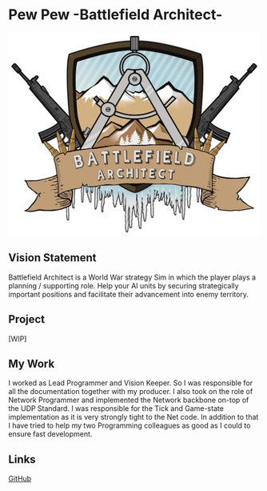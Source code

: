 # Pew Pew -Battlefield Architect-

![LOGO](res/BattlefieldArchitect.png)

## Vision Statement

Battlefield Architect is a World War strategy Sim in which the player plays a planning / supporting role. Help your AI units by securing strategically important positions and facilitate their advancement into enemy territory.

## Project

[WIP]

## My Work

I worked as Lead Programmer and Vision Keeper. So I was responsible for all the documentation together with my producer. I also took on the role of Network Programmer and implemented the Network backbone on-top of the UDP Standard.
I was responsible for the Tick and Game-state implementation as it is very strongly tight to the Net code. In addition to that I have tried to help my two Programming colleagues as good as I could to ensure fast development.

## Links

[GitHub](https://github.com/Assertores/PewPew-BattlefieldArchitect-)

